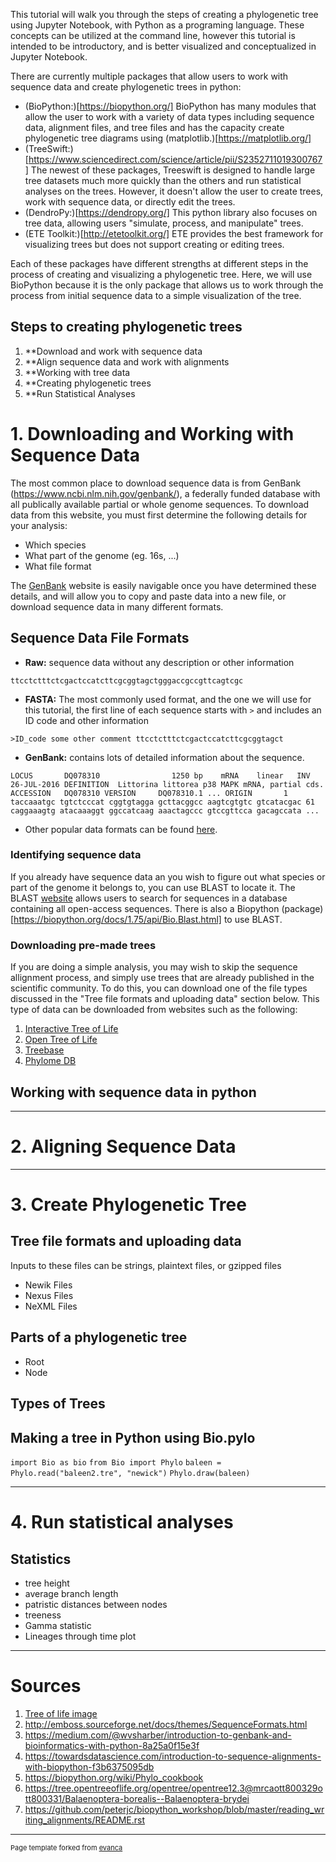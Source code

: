 This tutorial will walk you through the steps of creating a phylogenetic tree using Jupyter Notebook, with Python as a programing language. These concepts can be utilized at the command line, however this tutorial is intended to be introductory, and is better visualized and conceptualized in Jupyter Notebook. 

There are currently multiple packages that allow users to work with sequence data and create phylogenetic trees in python: 
- (BioPython:)[https://biopython.org/] BioPython has many modules that allow the user to work with a variety of data types including sequence data, alignment files, and tree files and has the capacity create phylogenetic tree diagrams using (matplotlib.)[https://matplotlib.org/]
- (TreeSwift:)[https://www.sciencedirect.com/science/article/pii/S2352711019300767] The newest of these packages, Treeswift is designed to handle large tree datasets much more quickly than the others and run statistical analyses on the trees. However, it doesn't allow the user to create trees, work with sequence data, or directly edit the trees. 
- (DendroPy:)[https://dendropy.org/] This python library also focuses on tree data, allowing users "simulate, process, and manipulate" trees. 
- (ETE Toolkit:)[http://etetoolkit.org/] ETE provides the best framework for visualizing trees but does not support creating or editing trees. 

Each of these packages have different strengths at different steps in the process of creating and visualizing a phylogenetic tree. Here, we will use BioPython because it is the only package that allows us to work through the process from initial sequence data to a simple visualization of the tree. 

## Steps to creating phylogenetic trees 
1. **Download and work with sequence data
2. **Align sequence data and work with alignments 
3. **Working with tree data 
4. **Creating phylogenetic trees
5. **Run Statistical Analyses 

# 1. Downloading and Working with Sequence Data 
The most common place to download sequence data is from GenBank (https://www.ncbi.nlm.nih.gov/genbank/), a federally funded database with all publically available partial or whole genome sequences. To download data from this website, you must first determine the following details for your analysis:
- Which species 
- What part of the genome (eg. 16s, ...)
- What file format 

The [GenBank](https://www.ncbi.nlm.nih.gov/genbank/) website is easily navigable once you have determined these details, and will allow you to copy and paste data into a new file, or download sequence data in many different formats. 
## Sequence Data File Formats 

- **Raw:** sequence data without any description or other information  

`ttcctctttctcgactccatcttcgcggtagctgggaccgccgttcagtcgc`
- **FASTA:** The most commonly used format, and the one we will use for this tutorial, the first line of each sequence starts with `>` and includes an ID code and other information

`>ID_code some other comment
ttcctctttctcgactccatcttcgcggtagct`
- **GenBank:** contains lots of detailed information about the sequence. 

`LOCUS       DQ078310                1250 bp    mRNA    linear   INV 26-JUL-2016
DEFINITION  Littorina littorea p38 MAPK mRNA, partial cds.
ACCESSION   DQ078310
VERSION     DQ078310.1
...
ORIGIN      
        1 taccaaatgc tgtctcccat cggtgtagga gcttacggcc aagtcgtgtc gtcatacgac
       61 caggaaagtg atacaaaggt ggccatcaag aaactagccc gtccgttcca gacagccata
...`

- Other popular data formats can be found [here](http://emboss.sourceforge.net/docs/themes/SequenceFormats.html). 
### Identifying sequence data 

If you already have sequence data an you wish to figure out what species or part of the genome it belongs to, you can use BLAST to locate it. 
The BLAST [website](https://blast.ncbi.nlm.nih.gov/Blast.cgi) allows users to search for sequences in a database containing all open-access sequences. 
There is also a Biopython (package)[https://biopython.org/docs/1.75/api/Bio.Blast.html] to use BLAST. 

### Downloading pre-made trees
If you are doing a simple analysis, you may wish to skip the sequence allignment process, and simply use trees that are already published in the scientific community. To do this, you can download one of the file types discussed in the "Tree file formats and uploading data" section below. This type of data can be downloaded from websites such as the following: 
1. [Interactive Tree of Life](https://itol.embl.de/)
2. [Open Tree of Life](https://tree.opentreeoflife.org/)
3. [Treebase](https://www.treebase.org/)
4. [Phylome DB](http://phylomedb.org/)

## Working with sequence data in python 


---

# 2. Aligning Sequence Data 


---

# 3. Create Phylogenetic Tree

## Tree file formats and uploading data

Inputs to these files can be strings, plaintext files, or gzipped files 

- Newik Files 
- Nexus Files 
- NeXML Files  

## Parts of a phylogenetic tree 
- Root 
- Node 

## Types of Trees 

## Making a tree in Python using Bio.pylo ##

`import Bio as bio`
`from Bio import Phylo`
`baleen = Phylo.read("baleen2.tre", "newick")`
`Phylo.draw(baleen)`

---

# 4. Run statistical analyses

## Statistics 
- tree height
- average branch length
- patristic distances between nodes 
- treeness 
- Gamma statistic 
- Lineages through time plot 

---

# Sources
1. [Tree of life image](https://www.researchgate.net/figure/Phylogenetic-tree-of-the-Animal-kingdom-2_fig1_314095464)
2. http://emboss.sourceforge.net/docs/themes/SequenceFormats.html
3. https://medium.com/@wvsharber/introduction-to-genbank-and-bioinformatics-with-python-8a25a0f15e3f
4. https://towardsdatascience.com/introduction-to-sequence-alignments-with-biopython-f3b6375095db
5. https://biopython.org/wiki/Phylo_cookbook
6. https://tree.opentreeoflife.org/opentree/opentree12.3@mrcaott800329ott800331/Balaenoptera-borealis--Balaenoptera-brydei
7. https://github.com/peterjc/biopython_workshop/blob/master/reading_writing_alignments/README.rst

---
<p style="font-size:11px">Page template forked from <a href="https://github.com/evanca/quick-portfolio">evanca</a></p>
<!-- Remove above link if you don't want to attibute -->
